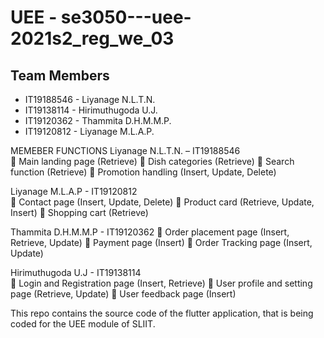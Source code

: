 # UEE - se3050---uee-2021s2_reg_we_03
## Team Members

- IT19188546 - Liyanage N.L.T.N.
- IT19138114 - Hirimuthugoda U.J.
- IT19120362 - Thammita D.H.M.M.P.
- IT19120812 - Liyanage M.L.A.P.

MEMEBER	FUNCTIONS
Liyanage N.L.T.N. – IT19188546	
	Main landing page (Retrieve)
	 Dish categories (Retrieve)
	 Search function (Retrieve)
	 Promotion handling (Insert, Update, Delete)

Liyanage M.L.A.P - IT19120812	
	Contact page (Insert, Update, Delete)
	 Product card (Retrieve, Update, Insert)
	 Shopping cart (Retrieve)

Thammita D.H.M.M.P - IT19120362	
	Order placement page (Insert, Retrieve, Update)
	 Payment page (Insert)
	 Order Tracking page (Insert, Update)

Hirimuthugoda U.J - IT19138114	
	Login and Registration page (Insert, Retrieve)
	User profile and setting page (Retrieve, Update)
	User feedback page (Insert)


This repo contains the source code of the flutter application, that is being coded for the UEE module of SLIIT. 
